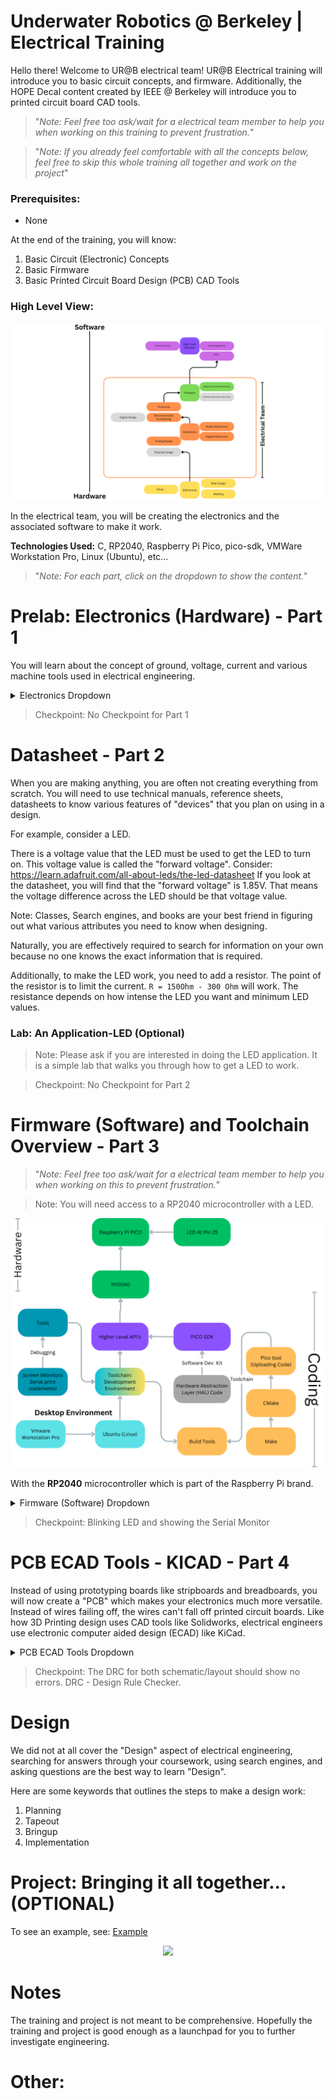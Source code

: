 # Underwater Robotics @ Berkeley | Electrical Training

Hello there! Welcome to UR@B electrical team! UR@B Electrical training will introduce you to basic circuit concepts, and firmware. Additionally, the HOPE Decal content created by IEEE @ Berkeley will introduce you to printed circuit board CAD tools. 

> "*Note: Feel free too ask/wait for a electrical team member to help you when working on this training to prevent frustration.*"

> "*Note: If you already feel comfortable with all the concepts below, feel free to skip this whole training all together and work on the project*"

### Prerequisites:
- None

At the end of the training, you will know: 

1. Basic Circuit (Electronic) Concepts
2. Basic Firmware
3. Basic Printed Circuit Board Design (PCB) CAD Tools 

### High Level View:
<p align="center">
    <img src="./imgs//urclub_highlevel_overview.png"/>
</p>
In the electrical team, you will be creating the electronics and the associated software to make it work. 

<br>

**Technologies Used:** C, RP2040, Raspberry Pi Pico, pico-sdk, VMWare Workstation Pro, Linux (Ubuntu), etc...

> "*Note: For each part, click on the dropdown to show the content.*"


# Prelab: Electronics (Hardware) - Part 1

You will learn about the concept of ground, voltage, current and various machine tools used in electrical engineering. 

<details>
<summary>Electronics Dropdown</summary>

## Current
Current is the rate at which electrons (particles) flow. Remember that particles are physical in nature. 

## Voltage 
Particles will stay still unless there is enough pressure to get them moving. Voltage is the difference in electric potential energy between two points. 
It is the **"Push"** that gives pressure to push electrons (particles) through a circuit. 

## Reference Voltage (Ground) 
<p align="center">
    <img height="200px" src="./imgs/reference_mountain.png"/>
</p>
Reference voltage commonly referred to as **ground** is a value that can be used with respect to everything else. 
One example is that "Earth ground" can be used as the reference voltage but most times the reference voltage is relative to the application. 

</br>

**"Common" ground** is the reference voltage that is shared across
the whole application. 

> **V_GND = 0 V**

Most times, zero volts are used as the reference voltage to make calculations easier.  

Note that the reference voltage may not necessarily be 0 volts, It can be any value as long as the circuit designer is consistent. 

## Resistance
Resistance is the opposition to the flow of current. Everything has resistance including wires itself. 

## Ohm Law
<p align="center">
    <img height="200px" src="./imgs//Ohms-law.jpg"/>
</p>
Image Credits: Build-electronics-circuit / Oyvind Nydal Dahl

</br>

Bringing it all together with Ohm's Law.  

> Voltage = Current * Resistance
 
> Current = Voltage / Resistance

> Resistance = Voltage / Current 

## Hardware Equipment
> Note: Please ask if you are interested in getting hands on experience with these machines.

### Power Supply Unit
Power supply unit provide a voltage source. 

### Multimeter
Measures Voltage, Current, and Resistance.

### Oscilloscope
Mainly used for tracking "signals". Signals are just voltage values. Oscilloscope is a multimeter but is able to provide a graph of the signal over time. 

</details>

> Checkpoint: No Checkpoint for Part 1

# Datasheet - Part 2 
When you are making anything, you are often not creating everything from scratch. You will need to use technical manuals, reference sheets, datasheets to know various features of "devices" that you plan on using in a design.

For example, consider a LED. 

There is a voltage value that the LED must be used to get the LED to turn on. This voltage value is called the "forward voltage". 
Consider: https://learn.adafruit.com/all-about-leds/the-led-datasheet
If you look at the datasheet, you will find that the "forward voltage" is 1.85V. That means the voltage difference across the LED should be that voltage value.

Note: Classes, Search engines, and books are your best friend in figuring out what various attributes you need to know when designing. 

Naturally, you are effectively required to search for information on your own because no one knows the exact information that is required.

Additionally, to make the LED work, you need to add a resistor. The point of the resistor is to limit the current. `R = 150Ohm - 300 Ohm` will work. The resistance depends on how intense the LED you want and minimum LED values.

### Lab: An Application-LED (Optional)
> Note: Please ask if you are interested in doing the LED application. It is a simple lab that walks you through how to get a LED to work.

> Checkpoint: No Checkpoint for Part 2

# Firmware (Software) and Toolchain Overview - Part 3
> "*Note: Feel free too ask/wait for a electrical team member to help you when working on this to prevent frustration.*"

> Note: You will need access to a RP2040 microcontroller with a LED.

<p align="center">
    <img src="./imgs/toolchain_overview.png"/>
</p>

With the **RP2040** microcontroller which is part of the Raspberry Pi brand. 

<details>
<summary>Firmware (Software) Dropdown</summary>
    
> Prerequisites: These topics can be learned on the "job".

#### Git/Github
If you need help setting up Git/Github, use a search engine and search for "CS 61B Lab01: Setup" Lab. 

#### Command Line
If you need help with command related issues, please search for answers online. 

#### Understanding C 
If you need help with C language, please refer to https://inst.eecs.berkeley.edu/~cs61c/sp21/resources-pdfs/garcia_c_reference_slides.pdf 

#### Understanding CMake/Make - Build tools
If you need help with understanding CMake/Make then please search for the answers online. CMake/Make are just build tools. Instead of manually typing alot of commands, Make is able to "build" the code to a binary (.elf) file for you to use. CMake creates the "Make" file. 

## Development Environment Setup
Setting up Ubuntu with VMWare Workstation Virtual Desktop 

1.  Download VMWare Workstation Pro from broadcom.com
2.  Download Ubuntu24.04 LTS ISO
3.  Add the Ubuntu to VMWare
4. Command Line: 
    In the Ubuntu Create 2 folders somewhere:
    - “development”, “program_files”
        - Do this by opening command line and going to the root directory. ~/
        - run `“mkdir development”`
            - It will be used to do any development
        - run `“mkdir program_files”`
            - Stores program files that you will see below such as picotool and pico-sdk
6. There are two ways to install programs. Using a package manager or downloading the program directly and then installing.
  - Note: Normally in other OS, you can double click files and a installer pops up, but in linux, you need to use `"sudo apt install ./<filename>.deb` 
  - Recommendation: Use one Package Manager. Ubuntu has “Snap” and “APT” . I recommend using “APT” and staying consistent.
7. Some Notes: Adding Environment Variables
    - Used when Building and compiling projects so programs know where files are
        - vim ~/.basrhc
        - Add by using EXPORT VAR_NAME=”/path”
8. Download VSCode by Googling “VScode Ubuntu” and downloading the .deb file
    - Open a terminal and goto the “Downloads folder” then run `“sudo apt install ./<filename>.deb”`
    - You can now run `“code .”` in directories in the terminal to open VSCode for a directory.
    - Other method of installing: `sudo snap install code --classic`
    - In terminal, run: `code --install-extension ms-vscode.cmake-tools`
    - In terminal, run: `code --install-extension ms-vscode.cpptools`
9. Download “Github CLI”. “gh” in the APT package manager
    - run `“gh auth login”` and login to github.
10. Packages Needed: sudo apt install gh git curl screen

Some Command Line Commands: https://www.git-tower.com/blog/command-line-cheat-sheet/

## Setting up Raspberry Pi Development:**
> Source/Reference: Many of the instructions and command was adapted from [lf-lang.org ](https://www.lf-lang.org/embedded-lab/GettingStarted.html)

1. Packages Needed: `sudo apt install gh git curl screen`

### Installing PICO-SDK
1. In the program_files directory, clone https://github.com/raspberrypi/pico-sdk. `gh repo clone raspberrypi/pico-sdk` command. 
2. Packages Needed: `sudo apt install cmake gcc-arm-none-eabi libnewlib-arm-none-eabi libstdc++-arm-none-eabi-newlib`
3. `cd` to the program_files/pico-sdk and run `git submodule update --init`
4. Set the PICO_SDK_PATH
   1. 
      1. run `export PICO_SDK_PATH=`pwd`
      2. run `echo "export PICO_SDK_PATH=$PICO_SDK_PATH" >> ~/.profile`
   2. Alternative Method: 
      1. In terminal: `vim ~/.basrhc`
      2. Use `pwd` to figure out what the absolute path to the pico-sdk
      3. Add `EXPORT PICO_SDK_PATH=”/home/<ubuntuname>/program_files/pico-sdk"` to the end of the file.
   
### Installing PICO-TOOL
1. Follow: [Reference](https://www.lf-lang.org/embedded-lab/Non-Nix.html#install-picotool)
1. In the program_files directory, clone https://github.com/raspberrypi/picotool. `gh repo clone raspberrypi/picotool` command. 
2. Packages Needed: `sudo apt install build-essential pkg-config libusb-1.0-0-dev cmake`
3. Make sure you have run `"git submodule update --init"` in the PICO-SDK.
4. Go through the process of running the commands in program_files

### RP Other
1.  To allow RP2040 via USB without superuser priviledges 
> `curl -s https://raw.githubusercontent.com/raspberrypi/picotool/master/udev/99-picotool.rules | sudo tee -a /etc/udev/rules.d/99-picotool.rules >/dev/null`. See: [more info.](https://www.lf-lang.org/embedded-lab/Prerequisites.html#using-picotool-on-linuxwsl)


## Creating your first RP2040 Project
1. Goto the `development` directory. If you are in `/program_files`, then run `cd ../development` 
2. Fork and Clone the training repo that belongs to you. `gh repo clone <github_username>/electrical_training`
   1. Goto `https://github.com/berkeleyauv/electrical_training` and find the "fork" button which is close to the `green <> Code` button. 
   2. Clone the training repo. The repo shouldn't belong to `berkeleyauv`
3. Login and authenticate yourself by doing `gh auth login` 
4. Alternatively: Instead of forking, Create your own branch `first/lastname` and run `git checkout first/lastname` 
   1. Permissions issues may be created due too `berkeleyauv/electrical-training`
5.  Note: When you want to `"save"`, run `git add .` then `git commit -m "whatever message you want"` and run `git push origin <your own branch or just main>`
    1. If you have forked, then push to "main"
    2. If you have created a branch, then push to the "branch"
    3. Check what remote options you have by running `git remote -v` . It may not be "origin"
       1. If you don't have origin, run `git remote add origin https://github.com/linktorepo`
6. All the setup has been done. Now, create a new folder and label it `rp2040_blink`. `cd` to the electrical-training repo and run `mkdir rp2040_blink`
7. If you haven't already. open vscode to the directory by running `code .`
8. `cd` into `rp2040_blink` in terminal. 
9. create a `pico_sdk_import.cmake` file
   1.  Goto `<PICO_SDK_PATH>/external/pico_sdk_import.cmake` file using another terminal or vscode. 
   2.  Copy and paste the file contents to `pico_sdk_import.cmake` that you have just created
   ```
        This is a copy of <PICO_SDK_PATH>/external/pico_sdk_import.cmake
        ...Get a copy from the file above.
    ```

10. Create `blink.c` file. 
    ```#include "stdio.h"

        #include "pico/stdlib.h"

        #define GPIO_ON 1

        #define GPIO_OFF 0

        #define LED_PIN 25

        int main() {
            //Intiailize stdio
            stdio_init_all();

            gpio_init(LED_PIN);
            gpio_set_dir(LED_PIN, GPIO_OUT);

            while(true) {
                printf("Blinking On!\n");
                gpio_put(LED_PIN, GPIO_ON);
                sleep_ms(2000);
                printf("Blinking Off!\n");
                gpio_put(LED_PIN, GPIO_OFF);
                sleep_ms(2000);
            }

        } ```
11. Create `CMakeLists.txt`
    ```
        #Source: https://www.youtube.com/watch?v=JhajoAyP8e4
        cmake_minimum_required(VERSION 3.12)

        # PULL in PICO SDK 
        include(pico_sdk_import.cmake)

        project(blink C CXX ASM)
        set(CMAKE_C_STANDARD 11)
        set(CMAKE_CXX_STANDARD 17)

        set(PICO_EXAMPLES_PATH ${PROJECT_SOURCE_DIR})

        #Using picotool
        set(picotool_DIR $MY_INSTALL_DIR/picotool)

        #Initializing the SDK
        pico_sdk_init()

        add_executable(blink blink.c)

        # Pull in our pico_stdlib which pulls in common libraries
        target_link_libraries(blink pico_stdlib)

        # Create map/bin/hex file etc.
        pico_enable_stdio_usb(blink 1)
        pico_enable_stdio_uart(blink 0)

        pico_add_extra_outputs(blink)
    ```

12. Create a `build` directory. run `mkdir build`
13. cd into `build`
14. run `cmake ..`
15. run `make`
16. You will now see "blink.elf" in the folder. 
17. Connecting USB to the RP2040 MCU 
    1. Put the Raspberry Pi PICO into BootMode
       1.  Disconnect the USB
       2. Hold the Button and put the USB back in while simultaneously holding the button.
       3. If you are using VMWare Workstation, make sure that the RP2040 is connected to the virtual machine instead of your host computer.
       4. If it isn’t, right click the virtual machine at the side panel and goto “Removeable” Devices. then select RP2 Boot and Connect
<p align="center">
    <img height="200px" src="./imgs//rp2040_usb_boot.png"/>
</p>

18. Run `picotool load -x blink.elf`

19. Congratulations! The LED should be blinking.

For more examples, see: https://github.com/raspberrypi/pico-examples.git

## Debugging: Monitor (Optional)

### Serial Monitor Debugging
1. At this point, you have the necessary toolchain to make any rp2040 project work.
2. To debug, often times you want to see print statements to know what your project is doing.
3. Follow: https://www.lf-lang.org/embedded-lab/Tools.html#finding-the-device-on-linux
4. Install "Screen"
5. Use `ls /dev/ttyACM*` to find the `PORT` that has the serial monitor.
6. Ensure these attributes exist in the corresponding files
    ```
    blink.c:main(..)
    //Add to the start of the main
    stdio_init_all(); 

    CMAKELists.c: 
    pico_enable_stdio_usb(blink 1)
    pico_enable_stdio_uart(blink 0)
    ```
7. Run `sudo screen <device> 115200`


### SWD Debugging
N/A

### JTAG Debugging
N/A

</details>

> Checkpoint: Blinking LED and showing the Serial Monitor

# PCB ECAD Tools - KICAD - Part 4

Instead of using prototyping boards like stripboards and breadboards, you will now create a "PCB" which makes your electronics much more versatile. Instead of wires failing off, the wires can't fall off printed circuit boards. Like how 3D Printing design uses CAD tools like Solidworks, electrical engineers use electronic computer aided design (ECAD) like KiCad. 

<details>
<summary>PCB ECAD Tools Dropdown</summary>

To get used to the KiCad ECAD software, please follow the HOPE course. 
#### Hands on PCB Engineering (HOPE) | IEEE @ Berkeley
IEEE @ Berkeley has created a awesome decal (course) on printed circuit board design. All content and credits goes to staff at the Hope Decal

See HOPE Decal- https://ieee.berkeley.edu/hope/
If the link does not work, please search for: IEEE Berkeley HOPE Decal
<br>

**For underwater robotics, Please do the following content and associated labs:**
1. Install Kicad
2. Light Sensor Schematic
3. Light Sensor Components
4. Light Sensor Layout
5. USB Charger Components (Optional)
6. USB Charger Schematic (Optional)
7. USB Charger Layout (Optional)
<p align="center">
    <img src="./imgs/hope_decal_schedule.png"/>
</p>

</details>

> Checkpoint: The DRC for both schematic/layout should show no errors. DRC - Design Rule Checker.

# Design
We did not at all cover the "Design" aspect of electrical engineering, searching for answers through your coursework, using search engines, and asking questions are the best way to learn "Design". 

Here are some keywords that outlines the steps to make a design work:
1. Planning
2. Tapeout
3. Bringup
4. Implementation

# Project: Bringing it all together... (OPTIONAL)
To see an example, see: [Example](./example_design/README.md)
<p align="center">
    <img src="./imgs/example_design/block.png"/>
</p>

# Notes
The training and project is not meant to be comprehensive. Hopefully the training and project is good enough as a launchpad for you to further investigate engineering.

# Other:

